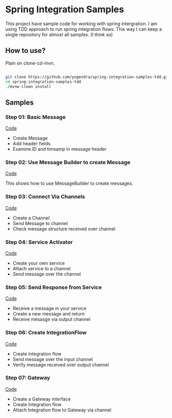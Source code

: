 # Spring Integration Samples

This project have sample code for working with spring intergration. I am using TDD approach to run 
spring integration flows. This way I can keep a single repository for almost all samples. (I think 
so)


## How to use?

Plain on clone-cd-mvn.

```bash

git clone https://github.com/yogendra/spring-integration-samples-tdd.git
cd spring-integration-samples-tdd
./mvnw clean install

```
## Samples
 
### Step 01: Basic Message

[Code](src/test/java/me/yogendra/samples/springintegrationsamples/Step01BasicTests.java)

* Create Message
* Add header fields
* Examine ID and timsamp in message header


### Step 02: Use Message Builder to create Message

[Code](src/test/java/me/yogendra/samples/springintegrationsamples/Step02MessageBuilderTest.java)

This shows how to use MessageBuilder to create messages. 

### Step 03: Connect Via Channels

[Code](src/test/java/me/yogendra/samples/springintegrationsamples/Step03ConnectViaChannelTest.java)

* Create a Channel
* Send Message to channel
* Check message structure received over channel


### Step 04: Service Activator

[Code](src/test/java/me/yogendra/samples/springintegrationsamples/Step04ServiceActivatorTest.java)

* Create your own service
* Attach service to a channel
* Send message over the channel

### Step 05: Send Response from Service

[Code](src/test/java/me/yogendra/samples/springintegrationsamples/Step05ServiceActivatorWithResponseTest.java)

* Receive a message in your service 
* Create a new message and return
* Receive mesasge via output channel

### Step 06: Create IntegrationFlow

[Code](src/test/java/me/yogendra/samples/springintegrationsamples/Step06IntegrationFlow.java)

* Create Integration flow
* Send message over the input channel
* Verify message received over output channel

### Step 07: Gateway

[Code](src/test/java/me/yogendra/samples/springintegrationsamples/Step07GatewayTest.java)

* Create a Gateway interface
* Create Integration flow
* Attach Integration flow to Gateway via channel


 